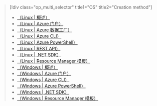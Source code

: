 > [!div class="op_multi_selector" title1="OS" title2="Creation method"]
> * [（Linux | 概述）](../articles/hdinsight/hdinsight-hadoop-provision-linux-clusters.md)
> * [（Linux | Azure 门户）](../articles/hdinsight/hdinsight-hadoop-create-linux-clusters-portal.md)
> * [（Linux | Azure 数据工厂）](../articles/hdinsight/hdinsight-hadoop-create-linux-clusters-adf.md)
> * [（Linux | Azure CLI）](../articles/hdinsight/hdinsight-hadoop-create-linux-clusters-azure-cli.md)
> * [（Linux | Azure PowerShell）](../articles/hdinsight/hdinsight-hadoop-create-linux-clusters-azure-powershell.md)
> * [（Linux | REST API）](../articles/hdinsight/hdinsight-hadoop-create-linux-clusters-curl-rest.md)
> * [（Linux | .NET SDK）](../articles/hdinsight/hdinsight-hadoop-create-linux-clusters-dotnet-sdk.md)
> * [（Linux | Resource Manager 模板）](../articles/hdinsight/hdinsight-hadoop-create-linux-clusters-arm-templates.md)
> * [（Windows | 概述）](../articles/hdinsight/hdinsight-provision-clusters.md)
> * [（Windows | Azure 门户）](../articles/hdinsight/hdinsight-hadoop-create-windows-clusters-portal.md)
> * [（Windows | Azure CLI）](../articles/hdinsight/hdinsight-hadoop-create-windows-clusters-cli.md)
> * [（Windows | Azure PowerShell）](../articles/hdinsight/hdinsight-hadoop-create-windows-clusters-powershell.md)
> * [（Windows | .NET SDK）](../articles/hdinsight/hdinsight-hadoop-create-windows-clusters-dotnet-sdk.md)
> * [（Windows | Resource Manager 模板）](../articles/hdinsight/hdinsight-hadoop-create-windows-clusters-arm-templates.md)
> 
>